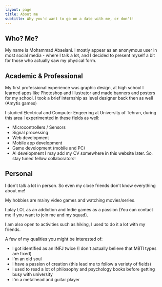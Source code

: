 ```yaml
---
layout: page
title: About me
subtitle: Why you'd want to go on a date with me, or don't!
---
```


## Who? Me?
My name is Mohammad Abaeiani. 
I mostly appear as an anonymous user in most social media - where I talk a lot, and I decided to present myself a bit for those who actually saw my physical form.

## Academic & Professional
My first professional experience was graphic design, at high school I learned apps like Photoshop and Illustrator and made banners and posters for my school.
I took a brief internship as level designer back then as well (Amytis games)

I studied Electrical and Computer Engeering at University of Tehran, during this area I experimented in these fields as well:
 - Microcontrollers / Sensors
 - Signal processing
 - Web development
 - Mobile app development
 - Game development (mobile and PC)
 - AI development
I may add my CV somewhere in this website later. So, stay tuned fellow collaborators!

## Personal
I don't talk a lot in person. So even my close friends don't know everything about me!

My hobbies are mainy video games and watching movies/series.

I play LOL as an addiction and Indie games as a passion (You can contact me if you want to join me and my squad).

I am also open to activities such as hiking, I used to do it a lot with my friends.

A few of my qualities you might be interested of:
- I got identified as an INFJ twice (I don't actually believe that MBTI types are fixed)
- I'm an old soul
- I have a passion of creation (this lead me to follow a veriety of fields)
- I used to read a lot of philosophy and psychology books before getting busy with university
- I'm a metalhead and guitar player




